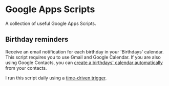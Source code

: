 # Google Apps Scripts

A collection of useful Google Apps Scripts.

## Birthday reminders

Receive an email notification for each birthday in your 'Birthdays' calendar. This script requires you to use Gmail and Google Calendar. If you are also using Google Contacts, you can [create a birthdays' calendar automatically](https://support.google.com/calendar/answer/6084659) from your contacts.

I run this script daily using a [time-driven trigger](https://developers.google.com/apps-script/guides/triggers/installable#time-driven_triggers).
